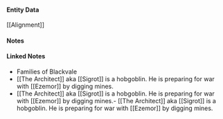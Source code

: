 #### Entity Data

[[Alignment]] 

#### Notes

#### Linked Notes 

- Families of Blackvale
- [[The Architect]]  aka [[Sigrot]] is a hobgoblin. He is preparing for war with [[Ezemor]]  by digging mines.
- [[The Architect]]  aka [[Sigrot]] is a hobgoblin. He is preparing for war with [[Ezemor]]  by digging mines.- [[The Architect]]  aka [[Sigrot]] is a hobgoblin. He is preparing for war with [[Ezemor]]  by digging mines.